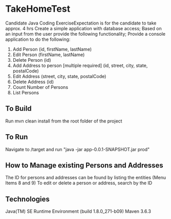 # TakeHomeTest

Candidate Java Coding ExerciseExpectation is for the candidate to take approx. 4 hrs 
Create a simple application with database access;
Based on an input from the user provide the following functionality;
Provide a console application to do the following:
1. Add Person (id, firstName, lastName)
2. Edit Person (firstName, lastName)
3. Delete Person (id)
4. Add Address to person [multiple required] (id, street, city, state, postalCode)
5. Edit Address (street, city, state, postalCode)
6. Delete Address (id)
7. Count Number of Persons
8. List Persons

## To Build

Run mvn clean install from the root folder of the project

## To Run

Navigate to /target and run "java -jar app-0.0.1-SNAPSHOT.jar prod"

## How to Manage existing Persons and Addresses

The ID for persons and addresses can be found by listing the entities (Menu Items 8 and 9)
To edit or delete a person or address, search by the ID

## Technologies

Java(TM) SE Runtime Environment (build 1.8.0_271-b09)
Maven 3.6.3
